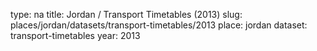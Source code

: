 type: na
title: Jordan / Transport Timetables (2013)
slug: places/jordan/datasets/transport-timetables/2013
place: jordan
dataset: transport-timetables
year: 2013
